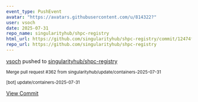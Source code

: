 ```yaml
---
event_type: PushEvent
avatar: "https://avatars.githubusercontent.com/u/814322?"
user: vsoch
date: 2025-07-31
repo_name: singularityhub/shpc-registry
html_url: https://github.com/singularityhub/shpc-registry/commit/12474fa6573265edf8dfc583ffb30b7de2ebc547
repo_url: https://github.com/singularityhub/shpc-registry
---
```


<a href='https://github.com/vsoch' target='_blank'>vsoch</a> pushed to <a href='https://github.com/singularityhub/shpc-registry' target='_blank'>singularityhub/shpc-registry</a>

<small>Merge pull request #362 from singularityhub/update/containers-2025-07-31

[bot] update/containers-2025-07-31</small>

<a href='https://github.com/singularityhub/shpc-registry/commit/12474fa6573265edf8dfc583ffb30b7de2ebc547' target='_blank'>View Commit</a>